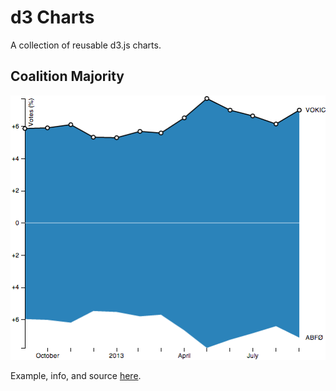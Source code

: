 d3 Charts
=========
A collection of reusable d3.js charts.

Coalition Majority
------------------
![Coalition Majority thumbnail](screenshots/coalition-majority.png)

Example, info, and source [here](//bl.ocks.org/ndarville/6475152).
